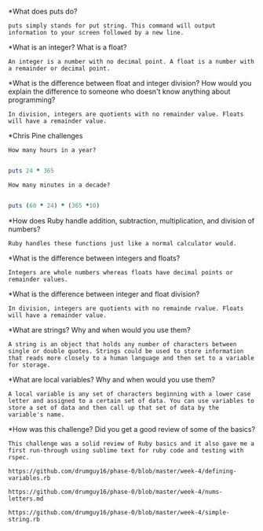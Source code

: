 *What does puts do?

	puts simply stands for put string. This command will output information to your screen followed by a new line.

*What is an integer? What is a float?

	An integer is a number with no decimal point. A float is a number with a remainder or decimal point.

*What is the difference between float and integer division? How would you explain the difference to someone who doesn't know anything about programming?

	In division, integers are quotients with no remainder value. Floats will have a remainder value.

*Chris Pine challenges

	How many hours in a year?

~~~~ruby

puts 24 * 365

~~~~

	How many minutes in a decade?

~~~~ruby

puts (60 * 24) * (365 *10)

~~~~

*How does Ruby handle addition, subtraction, multiplication, and division of numbers?

	Ruby handles these functions just like a normal calculator would.

*What is the difference between integers and floats?

	Integers are whole numbers whereas floats have decimal points or remainder values.

*What is the difference between integer and float division?

	In division, integers are quotients with no remainde rvalue. Floats will have a remainder value.

*What are strings? Why and when would you use them?

	A string is an object that holds any number of characters between single or double quotes. Strings could be used to store information that reads more closely to a human language and then set to a variable for storage.

*What are local variables? Why and when would you use them?

	A local variable is any set of characters beginning with a lower case letter and assigned to a certain set of data. You can use variables to store a set of data and then call up that set of data by the variable's name.

*How was this challenge? Did you get a good review of some of the basics?

	This challenge was a solid review of Ruby basics and it also gave me a first run-through using sublime text for ruby code and testing with rspec.

	https://github.com/drumguy16/phase-0/blob/master/week-4/defining-variables.rb
	
	https://github.com/drumguy16/phase-0/blob/master/week-4/nums-letters.md

	https://github.com/drumguy16/phase-0/blob/master/week-4/simple-string.rb